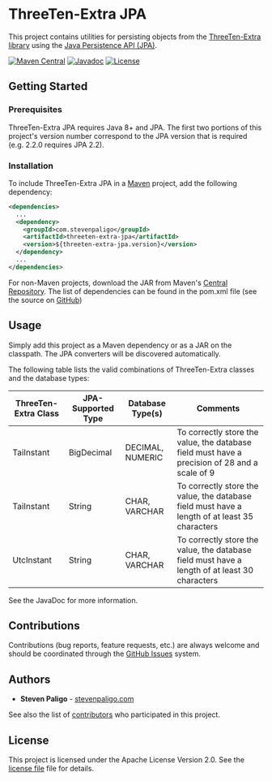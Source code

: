 # ThreeTen-Extra JPA
This project contains utilities for persisting objects from the [ThreeTen-Extra library](https://www.threeten.org/threeten-extra/) using the [Java Persistence API (JPA)](https://en.wikipedia.org/wiki/Java_Persistence_API).

[![Maven Central](https://maven-badges.herokuapp.com/maven-central/com.stevenpaligo/threeten-extra-jpa/badge.svg)](https://maven-badges.herokuapp.com/maven-central/com.stevenpaligo/threeten-extra-jpa)
[![Javadoc](https://javadoc.io/badge/com.stevenpaligo/threeten-extra-jpa.svg)](http://www.javadoc.io/doc/com.stevenpaligo/threeten-extra-jpa)
[![License](https://img.shields.io/badge/license-Apache%202-green)](https://opensource.org/licenses/Apache-2.0)



## Getting Started


### Prerequisites
ThreeTen-Extra JPA requires Java 8+ and JPA. The first two portions of this project's version number correspond to the JPA version that is required (e.g. 2.2.0 requires JPA 2.2).


### Installation
To include ThreeTen-Extra JPA in a [Maven](https://maven.apache.org/) project, add the following dependency:

```xml
<dependencies>
  ...
  <dependency>
    <groupId>com.stevenpaligo</groupId>
    <artifactId>threeten-extra-jpa</artifactId>
    <version>${threeten-extra-jpa.version}</version>
  </dependency>
  ...
</dependencies>
```

For non-Maven projects, download the JAR from Maven's [Central Repository](http://repo1.maven.org/maven2/com/stevenpaligo/threeten-extra-jpa/). The list of dependencies can be found in the pom.xml file (see the source on [GitHub](https://github.com/stevenpaligo/threeten-extra-jpa))



## Usage
Simply add this project as a Maven dependency or as a JAR on the classpath. The JPA converters will be discovered automatically.

The following table lists the valid combinations of ThreeTen-Extra classes and the database types:

| ThreeTen-Extra Class 	| JPA-Supported Type 	| Database Type(s) 	| Comments                                                                                      	|
|----------------------	|--------------------	|------------------	|-----------------------------------------------------------------------------------------------	|
| TaiInstant           	| BigDecimal         	| DECIMAL, NUMERIC 	| To correctly store the value, the database field must have a precision of 28 and a scale of 9 	|
| TaiInstant           	| String             	| CHAR, VARCHAR    	| To correctly store the value, the database field must have a length of at least 35 characters 	|
| UtcInstant           	| String             	| CHAR, VARCHAR    	| To correctly store the value, the database field must have a length of at least 30 characters 	|

See the JavaDoc for more information.



## Contributions

Contributions (bug reports, feature requests, etc.) are always welcome and should be coordinated through the [GitHub Issues](https://github.com/stevenpaligo/threeten-extra-jpa/issues) system.



## Authors

* **Steven Paligo** - [stevenpaligo.com](http://stevenpaligo.com)

See also the list of [contributors](https://github.com/stevenpaligo/threeten-extra-jpa/graphs/contributors) who participated in this project.



## License

This project is licensed under the Apache License Version 2.0. See the [license file](LICENSE) file for details.
